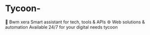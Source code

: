# Tycoon-
🤖 Bwm xera Smart assistant for tech, tools &amp; APIs ⚙️ Web solutions &amp; automation Available 24/7 for your digital needs
tycoon 
